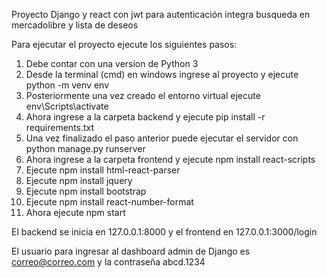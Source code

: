 Proyecto Django y react con jwt para autenticación integra busqueda en mercadolibre y lista de deseos

Para ejecutar el proyecto ejecute los siguientes pasos:

1. Debe contar con una version de Python 3
2. Desde la terminal (cmd) en windows ingrese al proyecto y ejecute python -m venv env
3. Posteriormente una vez creado el entorno virtual ejecute env\Scripts\activate
4. Ahora ingrese a la carpeta backend y ejecute pip install -r requirements.txt
5. Una vez finalizado el paso anterior puede ejecutar el servidor con python manage.py runserver
6. Ahora ingrese a la carpeta frontend y ejecute npm install react-scripts
7. Ejecute npm install html-react-parser
8. Ejecute npm install jquery
9. Ejecute npm install bootstrap
10. Ejecute npm install react-number-format
11. Ahora ejecute npm start

El backend se inicia en  127.0.0.1:8000 y el frontend en 127.0.0.1:3000/login

El usuario para ingresar al dashboard admin de Django es correo@correo.com y la contraseña abcd.1234